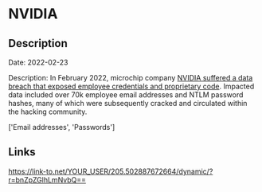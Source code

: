 # NVIDIA

## Description

Date: 2022-02-23

Description:
In February 2022, microchip company <a href="https://www.zdnet.com/article/nvidia-says-employee-credentials-proprietary-information-stolen-during-cyberattack/" target="_blank" rel="noopener">NVIDIA suffered a data breach that exposed employee credentials and proprietary code</a>. Impacted data included over 70k employee email addresses and NTLM password hashes, many of which were subsequently cracked and circulated within the hacking community.


['Email addresses', 'Passwords']

## Links

https://link-to.net/YOUR_USER/205.502887672664/dynamic/?r=bnZpZGlhLmNvbQ==